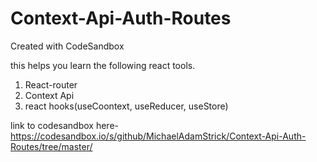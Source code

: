 # Context-Api-Auth-Routes
Created with CodeSandbox

this helps you learn the following react tools.

1. React-router
2. Context Api
3. react hooks(useCoontext, useReducer, useStore)

link to codesandbox here- https://codesandbox.io/s/github/MichaelAdamStrick/Context-Api-Auth-Routes/tree/master/
